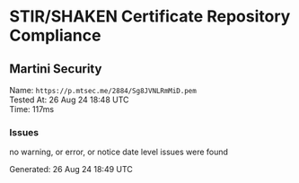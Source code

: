 # STIR/SHAKEN Certificate Repository Compliance

## Martini Security

Name: `https://p.mtsec.me/2884/Sg8JVNLRmMiD.pem`\
Tested At: 26 Aug 24 18:48 UTC\
Time: 117ms

### Issues

no warning, or error, or notice date level issues were found

Generated: 26 Aug 24 18:49 UTC